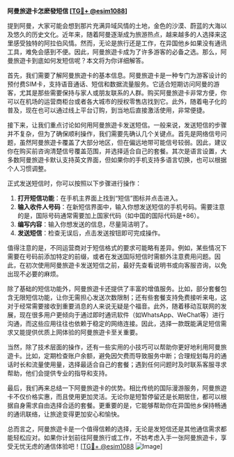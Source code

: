 **阿曼旅遊卡怎麽發短信 [[TG💪+ @esim1088](https://t.me/s/esim1088)]**

提到阿曼，大家可能会想到那片充满异域风情的土地，金色的沙漠、蔚蓝的大海以及悠久的历史文化。近年来，随着阿曼逐渐成为旅游热点，越来越多的人选择来这里感受独特的阿拉伯风情。然而，无论是旅行还是工作，在异国他乡如果没有通讯工具，难免会感到不便。因此，阿曼旅遊卡成为了许多游客的必备之选。那么，阿曼旅遊卡到底如何发短信呢？本文将为你详细解答。

首先，我们需要了解阿曼旅遊卡的基本信息。阿曼旅遊卡是一种专门为游客设计的预付费SIM卡，支持语音通话、短信和数据流量服务。它适合短期访问阿曼的游客，尤其是那些需要保持与家人或朋友联系的人群。购买阿曼旅遊卡非常方便，你可以在机场的运营商柜台或者各大城市的授权零售店找到它。此外，随着电子化的普及，现在也可以通过线上平台订购，到当地后直接激活使用，非常便捷。

接下来，让我们重点讨论如何用阿曼旅遊卡发送短信。一般来说，发送短信的步骤并不复杂，但为了确保顺利操作，我们需要先确认几个关键点。首先是网络信号问题，虽然阿曼旅遊卡覆盖了大部分地区，但在偏远地带可能信号较弱。因此，建议你在购买前咨询清楚信号覆盖范围，并选择适合自己的套餐。其次是语言设置，大多数阿曼旅遊卡默认支持英文界面，但如果你的手机支持多语言切换，也可以根据个人习惯调整。

正式发送短信时，你可以按照以下步骤进行操作：

1. **打开短信功能**：在手机主界面上找到“短信”图标并点击进入。
2. **输入收件人号码**：在新短信界面中，输入你想发送短信的手机号码。需要注意的是，国际号码通常需要加上国家代码（如中国的国际代码是+86）。
3. **编写内容**：输入你想发送的信息，尽量简洁明了。
4. **发送短信**：检查无误后，点击发送按钮即可完成操作。

值得注意的是，不同运营商对于短信格式的要求可能略有差异。例如，某些情况下需要在号码前添加特定的前缀，或者在发送国际短信时需额外注意费用问题。因此，在初次使用阿曼旅遊卡发送短信之前，最好先查看说明书或向客服咨询，以免出现不必要的麻烦。

除了基础的短信功能外，阿曼旅遊卡还提供了丰富的增值服务。比如，部分套餐包含无限短信功能，让你无需担心发送次数限制；还有些套餐支持免费接听来电，这对于经常需要接收到重要消息的人来说无疑是个福音。此外，随着移动互联网的发展，现在很多用户更倾向于通过即时通讯软件（如WhatsApp、WeChat等）进行沟通，而这些应用往往也依赖于稳定的网络连接。因此，选择一款既能满足短信需求又能提供优质上网体验的阿曼旅遊卡至关重要。

当然，除了技术层面的操作，还有一些实用的小技巧可以帮助你更好地利用阿曼旅遊卡。比如，定期检查账户余额，避免因欠费而导致服务中断；合理规划每月的通话时长和流量使用量，选择最适合自己的套餐；遇到任何问题时及时联系客服寻求帮助，他们会提供专业的指导和支持。

最后，我们再来总结一下阿曼旅遊卡的优势。相比传统的国际漫游服务，阿曼旅遊卡不仅价格实惠，而且使用更加灵活。无论你是短暂停留还是长期居住，都可以根据自身需求自由选择合适的套餐。更重要的是，它能够帮助你在异国他乡保持畅通的通讯联络，让旅途变得更加安心和愉快。

总而言之，阿曼旅遊卡是一个值得信赖的选择，无论是发短信还是其他通信需求都能轻松应对。如果你计划前往阿曼旅行或工作，不妨考虑入手一张阿曼旅遊卡，享受无忧无虑的通信体验吧！[[TG💪+ @esim1088](https://t.me/s/esim1088) ![Image](https://i.postimg.cc/4NQfJmqS/Snipaste-2025-05-13-00-14-12.png)]